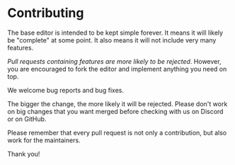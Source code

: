 # Contributing

The base editor is intended to be kept simple forever. It means it will likely be "complete" at some point. It also means it will not include very many features.

*Pull requests containing features are more likely to be rejected*. However, you are encouraged to fork the editor and implement anything you need on top. 

We welcome bug reports and bug fixes.

The bigger the change, the more likely it will be rejected. Please don't work on big changes that you want merged before checking with us on Discord or on GitHub.

Please remember that every pull request is not only a contribution, but also work for the maintainers.

Thank you!
